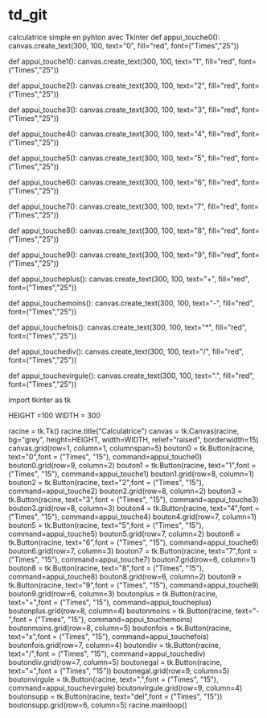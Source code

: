 # td_git
calculatrice simple en pyhton avec Tkinter
def appui_touche0():
        canvas.create_text(300, 100, text="0", fill="red", font=("Times","25"))

def appui_touche1():
        canvas.create_text(300, 100, text="1", fill="red", font=("Times","25"))

def appui_touche2():
        canvas.create_text(300, 100, text="2", fill="red", font=("Times","25"))

def appui_touche3():
        canvas.create_text(300, 100, text="3", fill="red", font=("Times","25"))

def appui_touche4():
        canvas.create_text(300, 100, text="4", fill="red", font=("Times","25"))

def appui_touche5():
        canvas.create_text(300, 100, text="5", fill="red", font=("Times","25"))

def appui_touche6():
        canvas.create_text(300, 100, text="6", fill="red", font=("Times","25"))

def appui_touche7():
        canvas.create_text(300, 100, text="7", fill="red", font=("Times","25"))

def appui_touche8():
        canvas.create_text(300, 100, text="8", fill="red", font=("Times","25"))

def appui_touche9():
        canvas.create_text(300, 100, text="9", fill="red", font=("Times","25"))

def appui_toucheplus():
        canvas.create_text(300, 100, text="+", fill="red", font=("Times","25"))

def appui_touchemoins():
        canvas.create_text(300, 100, text="-", fill="red", font=("Times","25"))

def appui_touchefois():
        canvas.create_text(300, 100, text="*", fill="red", font=("Times","25"))

def appui_touchediv():
        canvas.create_text(300, 100, text="/", fill="red", font=("Times","25"))

def appui_touchevirgule():
        canvas.create_text(300, 100, text=".", fill="red", font=("Times","25"))

import tkinter as tk 

HEIGHT =100
WIDTH = 300


racine = tk.Tk()
racine.title("Calculatrice")
canvas = tk.Canvas(racine, bg="grey", height=HEIGHT, width=WIDTH, relief="raised", borderwidth=15)
canvas.grid(row=1, column=1, columnspan=5)
bouton0 = tk.Button(racine, text="0",font = ("Times", "15"), command=appui_touche0)
bouton0.grid(row=9, column=2)
bouton1 = tk.Button(racine, text="1",font = ("Times", "15"), command=appui_touche1)
bouton1.grid(row=8, column=1)
bouton2 = tk.Button(racine, text="2",font = ("Times", "15"), command=appui_touche2)
bouton2.grid(row=8, column=2)
bouton3 = tk.Button(racine, text="3",font = ("Times", "15"), command=appui_touche3)
bouton3.grid(row=8, column=3)
bouton4 = tk.Button(racine, text="4",font = ("Times", "15"), command=appui_touche4)
bouton4.grid(row=7, column=1)
bouton5 = tk.Button(racine, text="5",font = ("Times", "15"), command=appui_touche5)
bouton5.grid(row=7, column=2)
bouton6 = tk.Button(racine, text="6",font = ("Times", "15"), command=appui_touche6)
bouton6.grid(row=7, column=3)
bouton7 = tk.Button(racine, text="7",font = ("Times", "15"), command=appui_touche7)
bouton7.grid(row=6, column=1)
bouton8 = tk.Button(racine, text="8",font = ("Times", "15"), command=appui_touche8)
bouton8.grid(row=6, column=2)
bouton9 = tk.Button(racine, text="9",font = ("Times", "15"), command=appui_touche9)
bouton9.grid(row=6, column=3)
boutonplus = tk.Button(racine, text="+",font = ("Times", "15"), command=appui_toucheplus)
boutonplus.grid(row=8, column=4)
boutonmoins = tk.Button(racine, text="-",font = ("Times", "15"), command=appui_touchemoins)
boutonmoins.grid(row=8, column=5)
boutonfois = tk.Button(racine, text="x",font = ("Times", "15"), command=appui_touchefois)
boutonfois.grid(row=7, column=4)
boutondiv = tk.Button(racine, text="/",font = ("Times", "15"), command=appui_touchediv)
boutondiv.grid(row=7, column=5)
boutonegal = tk.Button(racine, text="=",font = ("Times", "15"))
boutonegal.grid(row=9, column=5)
boutonvirgule = tk.Button(racine, text=".",font = ("Times", "15"), command=appui_touchevirgule)
boutonvirgule.grid(row=9, column=4)
boutonsupp = tk.Button(racine, text="del",font = ("Times", "15"))
boutonsupp.grid(row=6, column=5)
racine.mainloop()
